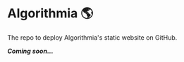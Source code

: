 # Algorithmia 🌎

The repo to deploy Algorithmia's static website on GitHub.

<strong><em>Coming soon...</em></strong>
